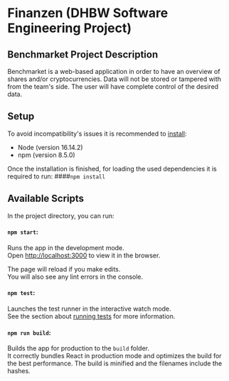 # Finanzen (DHBW Software Engineering Project)

## Benchmarket Project Description

Benchmarket is a web-based application in order to have an overview of shares and/or cryptocurrencies. Data will not be stored or tampered with from the team's side. The user will have complete control of the desired data.   

## Setup

To avoid incompatibility's issues it is recommended to [install](https://nodejs.org/en/download/):
- Node (version 16.14.2)
- npm (version 8.5.0)

Once the installation is finished, for loading the used dependencies it is required to run:
####`npm install`

## Available Scripts

In the project directory, you can run:

#### `npm start`:

Runs the app in the development mode.\
Open [http://localhost:3000](http://localhost:3000) to view it in the browser.

The page will reload if you make edits.\
You will also see any lint errors in the console.

#### `npm test`:

Launches the test runner in the interactive watch mode.\
See the section about [running tests](https://facebook.github.io/create-react-app/docs/running-tests) for more information.

#### `npm run build`:

Builds the app for production to the `build` folder.\
It correctly bundles React in production mode and optimizes the build for the best performance.
The build is minified and the filenames include the hashes.

